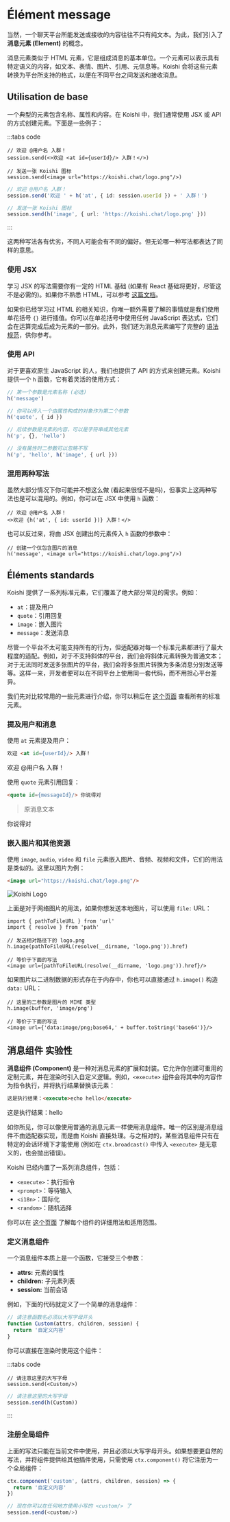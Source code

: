 # Élément message

当然，一个聊天平台所能发送或接收的内容往往不只有纯文本。为此，我们引入了 **消息元素 (Element)** 的概念。

消息元素类似于 HTML 元素，它是组成消息的基本单位。一个元素可以表示具有特定语义的内容，如文本、表情、图片、引用、元信息等。Koishi 会将这些元素转换为平台所支持的格式，以便在不同平台之间发送和接收消息。

## Utilisation de base

一个典型的元素包含名称、属性和内容。在 Koishi 中，我们通常使用 JSX 或 API 的方式创建元素。下面是一些例子：

:::tabs code

```tsx title=JSX
// 欢迎 @用户名 入群！
session.send(<>欢迎 <at id={userId}/> 入群！</>)

// 发送一张 Koishi 图标
session.send(<image url="https://koishi.chat/logo.png"/>)
```

```ts title=API
// 欢迎 @用户名 入群！
session.send('欢迎 ' + h('at', { id: session.userId }) + ' 入群！')

// 发送一张 Koishi 图标
session.send(h('image', { url: 'https://koishi.chat/logo.png' }))
```

:::

这两种写法各有优劣，不同人可能会有不同的偏好。但无论哪一种写法都表达了同样的意思。

### 使用 JSX

学习 JSX 的写法需要你有一定的 HTML 基础 (如果有 React 基础将更好，尽管这不是必需的)。如果你不熟悉 HTML，可以参考 [这篇文档](https://developer.mozilla.org/zh-CN/docs/Glossary/Element)。

如果你已经学习过 HTML 的相关知识，你唯一额外需要了解的事情就是我们使用单花括号 `{}` 进行插值。你可以在单花括号中使用任何 JavaScript 表达式，它们会在运算完成后成为元素的一部分。此外，我们还为消息元素编写了完整的 [语法规范](../../api/message/syntax.md)，供你参考。

### 使用 API

对于更喜欢原生 JavaScript 的人，我们也提供了 API 的方式来创建元素。Koishi 提供一个 `h` 函数，它有着灵活的使用方式：

```ts
// 第一个参数是元素名称 (必选)
h('message')

// 你可以传入一个由属性构成的对象作为第二个参数
h('quote', { id })

// 后续参数是元素的内容，可以是字符串或其他元素
h('p', {}, 'hello')

// 没有属性时二参数可以忽略不写
h('p', 'hello', h('image', { url }))
```

### 混用两种写法

虽然大部分情况下你可能并不想这么做 (看起来很怪不是吗)，但事实上这两种写法也是可以混用的。例如，你可以在 JSX 中使用 `h` 函数：

```tsx
// 欢迎 @用户名 入群！
<>欢迎 {h('at', { id: userId })} 入群！</>
```

也可以反过来，将由 JSX 创建出的元素传入 `h` 函数的参数中：

```tsx
// 创建一个仅包含图片的消息
h('message', <image url="https://koishi.chat/logo.png"/>)
```

## Éléments standards

Koishi 提供了一系列标准元素，它们覆盖了绝大部分常见的需求。例如：

- `at`：提及用户
- `quote`：引用回复
- `image`：嵌入图片
- `message`：发送消息

尽管一个平台不太可能支持所有的行为，但适配器对每一个标准元素都进行了最大程度的适配。例如，对于不支持斜体的平台，我们会将斜体元素转换为普通文本；对于无法同时发送多张图片的平台，我们会将多张图片转换为多条消息分别发送等等。这样一来，开发者便可以在不同平台上使用同一套代码，而不用担心平台差异。

我们先对比较常用的一些元素进行介绍，你可以稍后在 [这个页面](../../api/message/elements.md) 查看所有的标准元素。

### 提及用户和消息

使用 `at` 元素提及用户：

```html
欢迎 <at id={userId}/> 入群！
```

<chat-panel>
<chat-message nickname="Koishi">欢迎 @用户名 入群！</chat-message>
</chat-panel>

使用 `quote` 元素引用回复：

```html
<quote id={messageId}/> 你说得对
```

<chat-panel>
<chat-message nickname="Koishi">
<blockquote>原消息文本</blockquote>

你说得对
</chat-message>
</chat-panel>

### 嵌入图片和其他资源

使用 `image`, `audio`, `video` 和 `file` 元素嵌入图片、音频、视频和文件，它们的用法是类似的。这里以图片为例：

```html
<image url="https://koishi.chat/logo.png"/>
```

<chat-panel>
<chat-message nickname="Koishi">
<img src="https://koishi.chat/logo.png" alt="Koishi Logo" style="max-width: 100px">
</chat-message>
</chat-panel>

上面是对于网络图片的用法，如果你想发送本地图片，可以使用 `file:` URL：

```tsx
import { pathToFileURL } from 'url'
import { resolve } from 'path'

// 发送相对路径下的 logo.png
h.image(pathToFileURL(resolve(__dirname, 'logo.png')).href)

// 等价于下面的写法
<image url={pathToFileURL(resolve(__dirname, 'logo.png')).href}/>
```

如果图片以二进制数据的形式存在于内存中，你也可以直接通过 `h.image()` 构造 `data:` URL：

```tsx
// 这里的二参数是图片的 MIME 类型
h.image(buffer, 'image/png')

// 等价于下面的写法
<image url={'data:image/png;base64,' + buffer.toString('base64')}/>
```

## 消息组件 <badge type="warning">实验性</badge>

**消息组件 (Component)** 是一种对消息元素的扩展和封装。它允许你创建可重用的定制元素，并在渲染时引入自定义逻辑。例如，`<execute>` 组件会将其中的内容作为指令执行，并将执行结果替换该元素：

```html
这是执行结果：<execute>echo hello</execute>
```

<chat-panel>
<chat-message nickname="Koishi">这是执行结果：hello</chat-message>
</chat-panel>

如你所见，你可以像使用普通的消息元素一样使用消息组件。唯一的区别是消息组件不由适配器实现，而是由 Koishi 直接处理。与之相对的，某些消息组件只有在特定的会话环境下才能使用 (例如在 `ctx.broadcast()` 中传入 `<execute>` 是无意义的，也会抛出错误)。

Koishi 已经内置了一系列消息组件，包括：

- `<execute>`：执行指令
- `<prompt>`：等待输入
- `<i18n>`：国际化
- `<random>`：随机选择

你可以在 [这个页面](../../api/message/components.md) 了解每个组件的详细用法和适用范围。

### 定义消息组件

一个消息组件本质上是一个函数，它接受三个参数：

- **attrs:** 元素的属性
- **children:** 子元素列表
- **session:** 当前会话

例如，下面的代码就定义了一个简单的消息组件：

```ts
// 请注意函数名必须以大写字母开头
function Custom(attrs, children, session) {
  return '自定义内容'
}
```

你可以直接在渲染时使用这个组件：

:::tabs code

```tsx title=JSX
// 请注意这里的大写字母
session.send(<Custom/>)
```

```ts title=API
// 请注意这里的大写字母
session.send(h(Custom))
```

:::

### 注册全局组件

上面的写法只能在当前文件中使用，并且必须以大写字母开头。如果想要更自然的写法，并将组件提供给其他插件使用，只需使用 `ctx.component()` 将它注册为一个全局组件：

```ts
ctx.component('custom', (attrs, children, session) => {
  return '自定义内容'
})

// 现在你可以在任何地方使用小写的 <custom/> 了
session.send(<custom/>)
```
